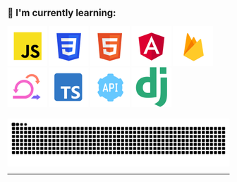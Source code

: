 
## :rocket: I'm currently learning:

![Javascript](img/javascript.png)
![CSS](img/css.png)
![Html](img/html.png)
![Angular](img/angular.png)
![firebase](img/firebase.png)
![scrum](img/scrum.png)
![typescript](img/typescript.png)
![scrum](img/rest-api.png)
![django](img/django.png)

###

<img src="https://raw.githubusercontent.com/thmber/thmber/output/snake.svg" alt="Snake animation" />


---
